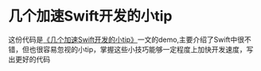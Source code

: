 # 几个加速Swift开发的小tip

这份代码是[《几个加速Swift开发的小tip》]()一文的demo,主要介绍了Swift中很不错，但也很容易忽视的小tip，掌握这些小技巧能够一定程度上加快开发速度，写出更好的代码